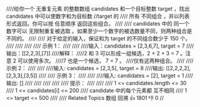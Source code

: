 ////给你一个 无重复元素 的整数数组 candidates 和一个目标整数 target ，找出 candidates 中可以使数字和为目标数 
//target 的
//// 所有 不同组合 ，并以列表形式返回。你可以按 任意顺序 返回这些组合。 
////
//// candidates 中的 同一个 数字可以 无限制重复被选取 。如果至少一个数字的被选数量不同，则两种组合是不同的。 
////
//// 对于给定的输入，保证和为 target 的不同组合数少于 150 个。 
////
//// 
////
//// 示例 1： 
////
//// 
////输入：candidates = [2,3,6,7], target = 7
////输出：[[2,2,3],[7]]
////解释：
////2 和 3 可以形成一组候选，2 + 2 + 3 = 7 。注意 2 可以使用多次。
////7 也是一个候选， 7 = 7 。
////仅有这两种组合。 
////
//// 示例 2： 
////
//// 
////输入: candidates = [2,3,5], target = 8
////输出: [[2,2,2,2],[2,3,3],[3,5]] 
////
//// 示例 3： 
////
//// 
////输入: candidates = [2], target = 1
////输出: []
//// 
////
//// 
////
//// 提示： 
////
//// 
//// 1 <= candidates.length <= 30 
//// 1 <= candidates[i] <= 200 
//// candidate 中的每个元素都 互不相同 
//// 1 <= target <= 500 
//// 
//// Related Topics 数组 回溯 👍 1801 👎 0
//
